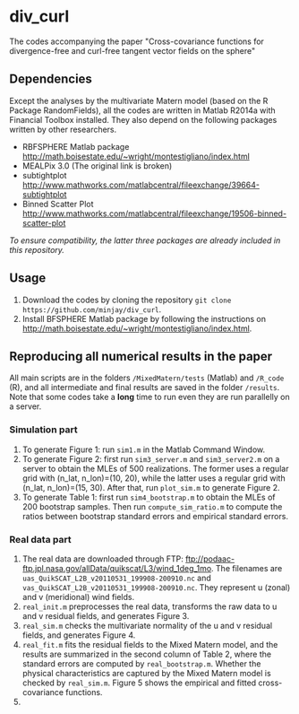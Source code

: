 # div_curl
The codes accompanying the paper "Cross-covariance functions for divergence-free and curl-free tangent vector fields on the sphere"

## Dependencies
Except the analyses by the multivariate Matern model (based on the R Package RandomFields), all the codes are written in Matlab R2014a with Financial Toolbox installed. They also depend on the following packages written by other researchers.

* RBFSPHERE Matlab package http://math.boisestate.edu/~wright/montestigliano/index.html
* MEALPix 3.0 (The original link is broken)
* subtightplot http://www.mathworks.com/matlabcentral/fileexchange/39664-subtightplot
* Binned Scatter Plot http://www.mathworks.com/matlabcentral/fileexchange/19506-binned-scatter-plot

*To ensure compatibility, the latter three packages are already included in this repository.*

## Usage
1. Download the codes by cloning the repository `git clone https://github.com/minjay/div_curl`.
2. Install BFSPHERE Matlab package by following the instructions on http://math.boisestate.edu/~wright/montestigliano/index.html.

## Reproducing all numerical results in the paper
All main scripts are in the folders `/MixedMatern/tests` (Matlab) and `/R_code` (R), and all intermediate and final results are saved in the folder `/results`. Note that some codes take a **long** time to run even they are run parallelly on a server.

### Simulation part
1. To generate Figure 1: run `sim1.m` in the Matlab Command Window.
2. To generate Figure 2: first run `sim3_server.m` and `sim3_server2.m` on a server to obtain the MLEs of 500 realizations. The former uses a regular grid with (n_lat, n_lon)=(10, 20), while the latter uses a regular grid with (n_lat, n_lon)=(15, 30). After that, run `plot_sim.m` to generate Figure 2.
3. To generate Table 1: first run `sim4_bootstrap.m` to obtain the MLEs of 200 bootstrap samples. Then run `compute_sim_ratio.m` to compute the ratios between bootstrap standard errors and empirical standard errors.

### Real data part
1. The real data are downloaded through FTP: ftp://podaac-ftp.jpl.nasa.gov/allData/quikscat/L3/wind_1deg_1mo. The filenames are `uas_QuikSCAT_L2B_v20110531_199908-200910.nc` and `vas_QuikSCAT_L2B_v20110531_199908-200910.nc`. They represent u (zonal) and v (meridional) wind fields.
2. `real_init.m` preprocesses the real data, transforms the raw data to u and v residual fields, and generates Figure 3.
3. `real_sim.m` checks the multivariate normality of the u and v residual fields, and generates Figure 4.
4. `real_fit.m` fits the residual fields to the Mixed Matern model, and the results are summarized in the second column of Table 2, where the standard errors are computed by `real_bootstrap.m`. Whether the physical characteristics are captured by the Mixed Matern model is checked by `real_sim.m`. Figure 5 shows the empirical and fitted cross-covariance functions.
5. 

